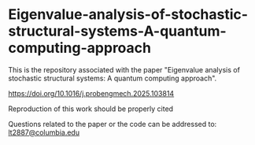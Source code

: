 # Eigenvalue-analysis-of-stochastic-structural-systems-A-quantum-computing-approach

This is the repository associated with the paper "Eigenvalue analysis of stochastic structural systems: A quantum computing approach".

https://doi.org/10.1016/j.probengmech.2025.103814

Reproduction of this work should be properly cited

Questions related to the paper or the code can be addressed to: lt2887@columbia.edu

